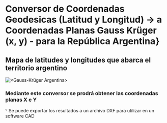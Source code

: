 # Conversor de Coordenadas Geodesicas (Latitud y Longitud)  -> a Coordenadas Planas Gauss Krüger (x, y) - para la República Argentina}

## Mapa de latitudes y longitudes que abarca el territorio argentino

![<Gauss-Krüger Argentina>](https://www.researchgate.net/profile/Pamela-Flores-17/publication/320032685/figure/fig29/AS:668888488493077@1536486851627/Distribucion-de-fajas-Gauss-Krueger.png)

### Mediante este conversor se prodrá obtener las coordenadas planas X e Y 
° Se puede exportar los resultados a un archivo DXF para utilizar en un software CAD
